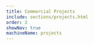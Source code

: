 ```yaml
---
title: Commercial Projects
include: sections/projects.html
order: 2
showNav: true
machineName: projects
---
```

